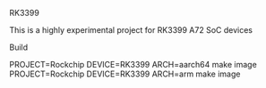 RK3399

This is a highly experimental project for RK3399 A72 SoC devices

Build

PROJECT=Rockchip DEVICE=RK3399 ARCH=aarch64 make image
PROJECT=Rockchip DEVICE=RK3399 ARCH=arm make image
